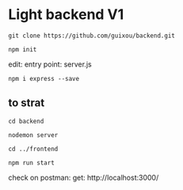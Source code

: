 # Light backend  V1 # 

    git clone https://github.com/guixou/backend.git

    npm init

edit: entry point: server.js

    npm i express --save

## to strat ##

    cd backend

    nodemon server

    cd ../frontend

    npm run start

check on postman: get: http://localhost:3000/
